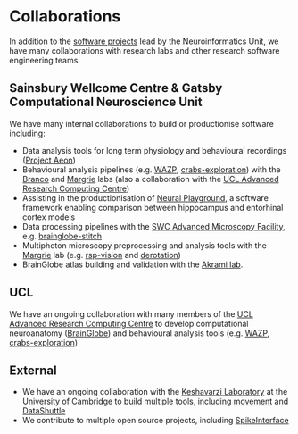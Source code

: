 # Collaborations

In addition to the [software projects](/projects) lead by the Neuroinformatics Unit, we have many 
collaborations with research labs and other research software engineering teams. 

## Sainsbury Wellcome Centre & Gatsby Computational Neuroscience Unit
We have many internal collaborations to build or productionise software including:
- Data analysis tools for long term physiology and behavioural recordings ([Project Aeon](https://sainsburywellcomecentre.github.io/aeon_docs/))
- Behavioural analysis pipelines (e.g. [WAZP](https://github.com/SainsburyWellcomeCentre/WAZP), 
[crabs-exploration](https://github.com/SainsburyWellcomeCentre/crabs-exploration)) with the 
[Branco](https://www.sainsburywellcome.org/web/groups/branco-lab) 
and [Margrie](https://www.sainsburywellcome.org/web/groups/margrie-lab) labs (also a collaboration with the 
[UCL Advanced Research Computing Centre](https://www.ucl.ac.uk/advanced-research-computing/advanced-research-computing-centre))
- Assisting in the productionisation of [Neural Playground](https://github.com/SainsburyWellcomeCentre/NeuralPlayground), 
a software framework enabling comparison between hippocampus and entorhinal cortex models
- Data processing pipelines with the 
[SWC Advanced Microscopy Facility](https://www.sainsburywellcome.org/web/content/advanced-microscopy), e.g. 
[brainglobe-stitch](https://github.com/brainglobe/brainglobe-stitch)
- Multiphoton microscopy preprocessing and analysis tools with the 
[Margrie](https://www.sainsburywellcome.org/web/groups/margrie-lab) lab (e.g. 
[rsp-vision](https://github.com/neuroinformatics-unit/rsp-vision) and 
[derotation](https://github.com/neuroinformatics-unit/derotation))
- BrainGlobe atlas building and validation with the [Akrami lab](https://www.sainsburywellcome.org/web/groups/akrami-lab). 

## UCL
We have an ongoing collaboration with many members of the 
[UCL Advanced Research Computing Centre](https://www.ucl.ac.uk/advanced-research-computing/advanced-research-computing-centre)
to develop computational neuroanatomy ([BrainGlobe](https://brainglobe.info/)) and behavioural analysis tools
(e.g. [WAZP](https://github.com/SainsburyWellcomeCentre/WAZP),
[crabs-exploration](https://github.com/SainsburyWellcomeCentre/crabs-exploration))

## External
- We have an ongoing collaboration with the [Keshavarzi Laboratory](https://www.keshavarzilab.com/) at the University 
of Cambridge to build multiple tools, including [movement](https://movement.neuroinformatics.dev/) and 
[DataShuttle](https://datashuttle.neuroinformatics.dev/)
- We contribute to multiple open source projects, including [SpikeInterface](https://spikeinterface.readthedocs.io/en/latest/)